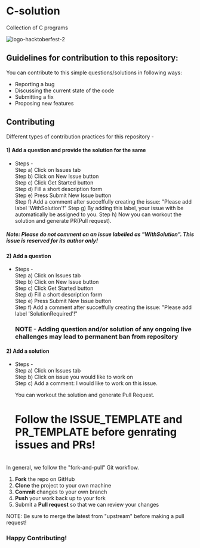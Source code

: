 # C-solution
Collection of C programs

![logo-hacktoberfest-2](https://user-images.githubusercontent.com/91674834/136263478-f37c8a4e-2659-4ccd-b348-a8bc453d5b39.jpg)



## Guidelines for contribution to this repository:

You can contribute to this simple questions/solutions in following ways:

- Reporting a bug
- Discussing the current state of the code
- Submitting a fix
- Proposing new features


## Contributing

Different types of contribution practices for this repository - 
#### 1) Add a question and provide the solution for the same
- Steps - <br>
  Step a) Click on Issues tab <br>
  Step b) Click on New Issue button <br>
  Step c) Click Get Started button <br>
  Step d) Fill a short description form <br>
  Step e) Press Submit New Issue button <br>
  Step f) Add a comment after succeffully creating the issue: "Please add label 'WithSolution'!"
  Step g) By adding this label, your issue with be automatically be assigned to you. 
  Step h) Now you can workout the solution and generate PR(Pull request).
  
##### Note: Please do not comment on an issue labelled as "WithSolution". This issue is reserved for its author only!
  
  
#### 2) Add a question
- Steps - <br>
  Step a) Click on Issues tab <br>
  Step b) Click on New Issue button <br>
  Step c) Click Get Started button <br>
  Step d) Fill a short description form <br>
  Step e) Press Submit New Issue button <br>
  Step f) Add a comment after succeffully creating the issue: "Please add label 'SolutionRequired'!"
  
  ### NOTE - Adding question and/or solution of any ongoing live challenges may lead to permanent ban from repository
  
#### 2) Add a solution
- Steps - <br>
  Step a) Click on Issues tab <br>
  Step b) Click on issue you would like to work on <br>
  Step c) Add a comment: I would like to work on this issue.
  
  You can workout the solution and generate Pull Request.
  
  # Follow the ISSUE_TEMPLATE and PR_TEMPLATE before genrating issues and PRs!
  
<br>
In general, we follow the "fork-and-pull" Git workflow.

 1. **Fork** the repo on GitHub
 2. **Clone** the project to your own machine
 4. **Commit** changes to your own branch
 5. **Push** your work back up to your fork
 6. Submit a **Pull request** so that we can review your changes

NOTE: Be sure to merge the latest from "upstream" before making a pull request!

### Happy Contributing!




